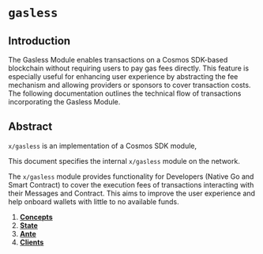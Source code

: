 <!--
order: 0
title: Gasless Overview
parent:
  title: "gasless"
-->

# `gasless`

## Introduction

The Gasless Module enables transactions on a Cosmos SDK-based blockchain without requiring users to pay gas fees directly. This feature is especially useful for enhancing user experience by abstracting the fee mechanism and allowing providers or sponsors to cover transaction costs. The following documentation outlines the technical flow of transactions incorporating the Gasless Module.

## Abstract

`x/gasless` is an implementation of a Cosmos SDK module,  

This document specifies the internal `x/gasless` module on the network.

The `x/gasless` module provides functionality for Developers (Native Go and Smart Contract) to cover the execution fees of transactions interacting with their Messages and Contract. This aims to improve the user experience and help onboard wallets with little to no available funds.

1. **[Concepts](01_concepts.md)**
2. **[State](02_state.md)**
3. **[Ante](03_ante.md)**
4. **[Clients](04_clients.md)**
